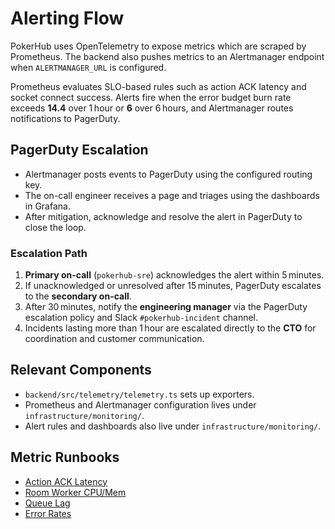 # Alerting Flow

PokerHub uses OpenTelemetry to expose metrics which are scraped by Prometheus. The backend also pushes metrics to an Alertmanager endpoint when `ALERTMANAGER_URL` is configured.

Prometheus evaluates SLO-based rules such as action ACK latency and socket connect success. Alerts fire when the error budget burn rate exceeds **14.4** over 1 hour or **6** over 6 hours, and Alertmanager routes notifications to PagerDuty.

## PagerDuty Escalation
- Alertmanager posts events to PagerDuty using the configured routing key.
- The on-call engineer receives a page and triages using the dashboards in Grafana.
- After mitigation, acknowledge and resolve the alert in PagerDuty to close the loop.

### Escalation Path
1. **Primary on-call** (`pokerhub-sre`) acknowledges the alert within 5 minutes.
2. If unacknowledged or unresolved after 15 minutes, PagerDuty escalates to the
   **secondary on-call**.
3. After 30 minutes, notify the **engineering manager** via the PagerDuty
   escalation policy and Slack `#pokerhub-incident` channel.
4. Incidents lasting more than 1 hour are escalated directly to the **CTO** for
   coordination and customer communication.

## Relevant Components
- `backend/src/telemetry/telemetry.ts` sets up exporters.
- Prometheus and Alertmanager configuration lives under `infrastructure/monitoring/`.
- Alert rules and dashboards also live under `infrastructure/monitoring/`.

## Metric Runbooks
- [Action ACK Latency](./action-ack-latency.md)
- [Room Worker CPU/Mem](./room-worker-resources.md)
- [Queue Lag](./queue-lag.md)
- [Error Rates](./error-rates.md)
